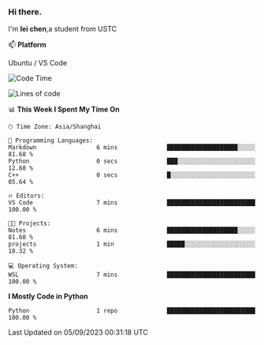 ### Hi there.
I'm **lei chen**,a student from USTC

📫 **Platform**

Ubuntu / VS Code

<!--START_SECTION:waka-->
![Code Time](http://img.shields.io/badge/Code%20Time-101%20hrs%2033%20mins-blue)

![Lines of code](https://img.shields.io/badge/From%20Hello%20World%20I%27ve%20Written-0%20lines%20of%20code-blue)

📊 **This Week I Spent My Time On** 

```text
🕑︎ Time Zone: Asia/Shanghai

💬 Programming Languages: 
Markdown                 6 mins              ████████████████████░░░░░   81.68 % 
Python                   0 secs              ███░░░░░░░░░░░░░░░░░░░░░░   12.68 % 
C++                      0 secs              █░░░░░░░░░░░░░░░░░░░░░░░░   05.64 % 

🔥 Editors: 
VS Code                  7 mins              █████████████████████████   100.00 % 

🐱‍💻 Projects: 
Notes                    6 mins              ████████████████████░░░░░   81.68 % 
projects                 1 min               █████░░░░░░░░░░░░░░░░░░░░   18.32 % 

💻 Operating System: 
WSL                      7 mins              █████████████████████████   100.00 % 
```

**I Mostly Code in Python** 

```text
Python                   1 repo              █████████████████████████   100.00 % 
```




 Last Updated on 05/09/2023 00:31:18 UTC
<!--END_SECTION:waka-->
